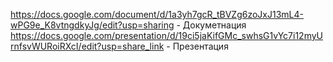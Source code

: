 https://docs.google.com/document/d/1a3yh7gcR_tBVZg6zoJxJ13mL4-wPG9e_K8vtngdkyJg/edit?usp=sharing - Докуметнация
https://docs.google.com/presentation/d/19ci5jaKifGMc_swhsG1vYc7i12myUrnfsvWURoiRXcI/edit?usp=share_link - Презентация
